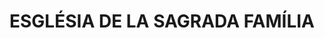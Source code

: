 ---
layout: patrimoni-details
title:  "ESGLÉSIA DE LA SAGRADA FAMÍLIA"
alt_title: null
class: "Edifici"
area: null
protection: null
addition_date: null
cat_code: null
cbp_code: "BCIL EX07"
image: "Esglesia_La_Punxa.jpg"
card: null
collections: ["patrimoni-arquitectonic", "bcil-previstos-cbp"]
coordinates:
  - group1:
        - [1.46040579985766, 42.354634541961353]
        - [1.460400005412026, 42.354634268558272]
        - [1.460388346402985, 42.354632273523514]
        - [1.46038919618041, 42.354627708383632]
        - [1.460384348789155, 42.354627525931257]
        - [1.460395480444592, 42.354473989306456]
        - [1.460223501547191, 42.354467611311136]
        - [1.46020741822653, 42.354677056169947]
        - [1.460108311887899, 42.354675411956748]
        - [1.460110020215158, 42.354657285156371]
        - [1.459977610038044, 42.3546545675906]
        - [1.460041316141102, 42.354706430484015]
        - [1.460360843584267, 42.354717606934848]
        - [1.460360965783169, 42.354712601748822]
        - [1.460634107154439, 42.354722841483856]
        - [1.460635544513539, 42.354681241533306]
        - [1.460402930623127, 42.354669981491071]
        - [1.46040579985766, 42.354634541961353]
---